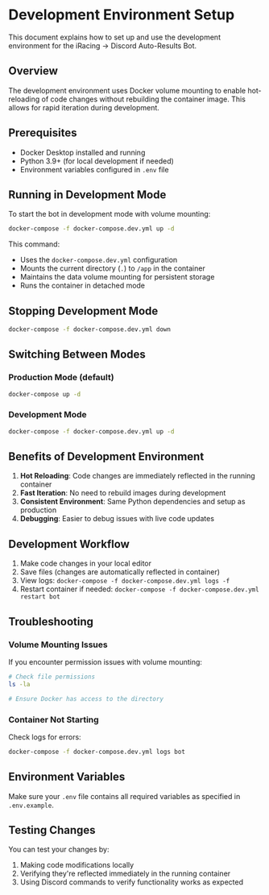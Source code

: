 # Development Environment Setup

This document explains how to set up and use the development environment for the iRacing → Discord Auto-Results Bot.

## Overview

The development environment uses Docker volume mounting to enable hot-reloading of code changes without rebuilding the container image. This allows for rapid iteration during development.

## Prerequisites

- Docker Desktop installed and running
- Python 3.9+ (for local development if needed)
- Environment variables configured in `.env` file

## Running in Development Mode

To start the bot in development mode with volume mounting:

```bash
docker-compose -f docker-compose.dev.yml up -d
```

This command:
- Uses the `docker-compose.dev.yml` configuration
- Mounts the current directory (`.`) to `/app` in the container
- Maintains the data volume mounting for persistent storage
- Runs the container in detached mode

## Stopping Development Mode

```bash
docker-compose -f docker-compose.dev.yml down
```

## Switching Between Modes

### Production Mode (default)
```bash
docker-compose up -d
```

### Development Mode
```bash
docker-compose -f docker-compose.dev.yml up -d
```

## Benefits of Development Environment

1. **Hot Reloading**: Code changes are immediately reflected in the running container
2. **Fast Iteration**: No need to rebuild images during development
3. **Consistent Environment**: Same Python dependencies and setup as production
4. **Debugging**: Easier to debug issues with live code updates

## Development Workflow

1. Make code changes in your local editor
2. Save files (changes are automatically reflected in container)
3. View logs: `docker-compose -f docker-compose.dev.yml logs -f`
4. Restart container if needed: `docker-compose -f docker-compose.dev.yml restart bot`

## Troubleshooting

### Volume Mounting Issues
If you encounter permission issues with volume mounting:
```bash
# Check file permissions
ls -la

# Ensure Docker has access to the directory
```

### Container Not Starting
Check logs for errors:
```bash
docker-compose -f docker-compose.dev.yml logs bot
```

## Environment Variables

Make sure your `.env` file contains all required variables as specified in `.env.example`.

## Testing Changes

You can test your changes by:
1. Making code modifications locally
2. Verifying they're reflected immediately in the running container
3. Using Discord commands to verify functionality works as expected
